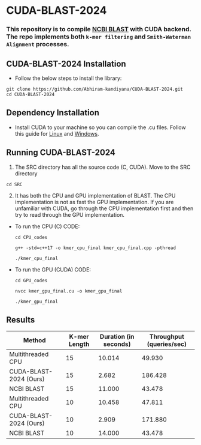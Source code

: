 # CUDA-BLAST-2024
### This repository is to compile [NCBI BLAST](https://github.com/TadasBaltrusaitis/OpenFace) with CUDA backend. The repo implements both `k-mer filtering` and `Smith-Waterman Alignment` processes. 

## **CUDA-BLAST-2024 Installation**
* Follow the below steps to install the library:
```
git clone https://github.com/Abhiram-kandiyana/CUDA-BLAST-2024.git
cd CUDA-BLAST-2024
```
## **Dependency Installation**
* Install CUDA to your machine so you can compile the .cu files. Follow this guide for [Linux](https://docs.nvidia.com/cuda/cuda-installation-guide-linux/) and [Windows](https://docs.nvidia.com/cuda/cuda-installation-guide-microsoft-windows/).

## **Running CUDA-BLAST-2024**
1. The SRC directory has all the source code (C, CUDA). Move to the SRC directory
```
cd SRC
```
2. It has both the CPU and GPU implementation of BLAST. The CPU implementation is not as fast the GPU implementation. If you are unfamiliar with CUDA, go through the CPU implementation first and then try to read through the GPU implementation.

* To run the CPU (C) CODE:
  ```
  cd CPU_codes
  
  g++ -std=c++17 -o kmer_cpu_final kmer_cpu_final.cpp -pthread
  
  ./kmer_cpu_final
  ```
* To run the GPU (CUDA) CODE:
  ```
  cd GPU_codes
  
  nvcc kmer_gpu_final.cu -o kmer_gpu_final
  
  ./kmer_gpu_final
  ```

## **Results**

| Method                | K-mer Length | Duration (in seconds) | Throughput (queries/sec) |
|-----------------------|--------------|-----------------------|--------------------------|
| Multithreaded CPU     | 15           | 10.014                | 49.930                   |
| CUDA-BLAST-2024 (Ours)| 15           | 2.682                 | 186.428                  |
| NCBI BLAST            | 15           | 11.000                | 43.478                   |
| Multithreaded CPU     | 10           | 10.458                | 47.811                   |
| CUDA-BLAST-2024 (Ours)| 10           | 2.909                 | 171.880                  |
| NCBI BLAST            | 10           | 14.000                | 43.478                   |




